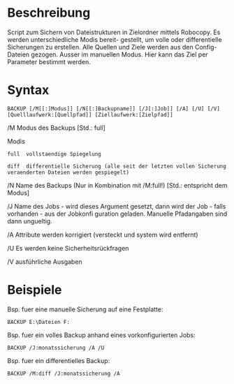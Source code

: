 # Beschreibung
Script zum Sichern von Dateistrukturen in Zielordner mittels Robocopy. Es werden unterschiedliche Modis bereit-
gestellt, um volle oder differentielle Sicherungen zu erstellen.
Alle Quellen und Ziele werden aus den Config-Dateien gezogen. Ausser im manuellen Modus. Hier kann das Ziel per
Parameter bestimmt werden.

# Syntax

    BACKUP [/M[[:]Modus]] [/N[[:]Backupname]] [/J[:]Job]] [/A] [/U] [/V] [Quelllaufwerk:[Quellpfad]] [Ziellaufwerk:[Zielpfad]]


/M     Modus des Backups [Std.: full]

Modis  

    full  vollstaendige Spiegelung
   
    diff  differentielle Sicherung (alle seit der letzten vollen Sicherung veraenderten Dateien werden gespiegelt)
        
/N     Name des Backups (Nur in Kombination mit /M:full!) [Std.: entspricht dem Modus]  	

/J     Name des Jobs - wird dieses Argument gesetzt, dann wird der Job - falls vorhanden - aus der Jobkonfi guration geladen. Manuelle Pfadangaben sind dann ungueltig.

/A     Attribute werden korrigiert (versteckt und system wird entfernt)

/U     Es werden keine Sicherheitsrückfragen 

/V     ausführliche Ausgaben

# Beispiele
Bsp. fuer eine manuelle Sicherung auf eine Festplatte:

    BACKUP E:\Dateien F:
     
Bsp. fuer ein volles Backup anhand eines vorkonfigurierten Jobs: 

    BACKUP /J:monatssicherung /A /U
     
Bsp. fuer ein differentielles Backup: 

    BACKUP /M:diff /J:monatssicherung /A

